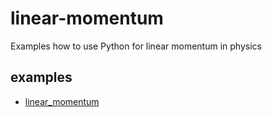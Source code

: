 # linear-momentum
Examples how to use Python for linear momentum in physics


## examples
+ [linear_momentum](linear_momentum.ipynb)
